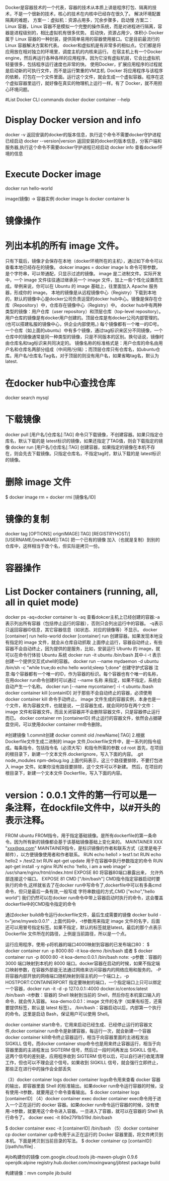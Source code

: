Docker是容器技术的一个代表，容器的技术从本质上讲是程序打包、隔离的技术，不是一个很新的技术，核心的技术在内核中已经存在很久了。
解决环境配置隔离的难题，
方案一：虚拟机：资源占用多，冗余步骤多，启动慢
方案二：Linux 容器，Linux 容器不是模拟一个完整的操作系统，而是对进程进行隔离，容器是进程级别的，相比虚拟机有很多优势。
启动快，资源占用少，体积小
Docker 属于 Linux 容器的一种封装，提供简单易用的容器使用接口。它是目前最流行的 Linux 容器解决方案和代表。
docker和虚拟机是有非常多的相似点。它们都是将应用放在相对独立的环境里，调度主机的内核来运行。
在宿主机上有一个Docker engine，然后再运行各种各样的应用程序。因为它没有虚拟机层，它会比虚拟机轻量很多，包括程序运行速度也非常的快。
使用Docker，扩展应用程序的过程就是启动新的可执行文件，而不是运行繁重的VM主机.
Docker 将应用程序与该程序的依赖，打包在一个文件里面。运行这个文件，就会生成一个虚拟容器。程序在这个虚拟容器里运行，就好像在真实的物理机上运行一样。有了 Docker，就不用担心环境问题。

#List Docker CLI commands
docker
docker container --help

# Display Docker version and info
docker -v  返回安装的docker的版本信息，执行这个命令不需要docker守护进程已经启动
docker --version|version 返回安装的docker的版本信息，分客户端和服务器,执行这个命令不需要docker守护进程已经启动
docker info 查看docker环境的信息

# Execute Docker image
docker run hello-world


image(镜像)   ->   容器实例
docker image ls    docker container ls



# 镜像操作
# 列出本机的所有 image 文件。
只有下载后，镜像才会保存在本地（docker环境所在的主机），通过如下命令可以查看本地已经存在的镜像。
dokcer images = docker image ls 命令可带参数，是个字符串，可以带通配，只显示过滤的镜像。
image 是二进制文件。实际开发中，一个 image 文件往往通过继承另一个 image 文件，加上一些个性化设置而生成。举例来说，你可以在 Ubuntu 的 image 基础上，往里面加入 Apache 服务器，形成你的 image。
本地的镜像是从远程镜像中心（Registry）下载到本地的，默认的镜像中心是docker公司负责运营的docker hub中心。镜像是保存在仓库（Repository）中，仓库存在镜像中心（Registry）中。
docker hub中有两种类型的镜像：用户仓库（user repository）和顶层仓库（top-level  repository）。用户仓库的镜像是有docker用户创建的。顶层仓库是有docker公司内部管理的。(也可以搭建私服的镜像中心，供企业内部使用。)
每个镜像都有一个唯一的ID号。 一个仓库（如上面的ubuntu）中有多个镜像，通过tag标识来区分不同镜像，一个仓库中的镜像通常是同一种类型的镜像，只是不同版本的区别。换句话说，镜像时由仓库名和tag标识来共同决定的。
镜像名称的标准格式是：用户仓库的命名由用户名和仓库名两部分组成（中间用/分隔）；而顶层仓库只有仓库名，如ubuntu仓库。用户名/仓库名:Tag名，对于顶层的则没有用户名，如果省略tag名，默认为latest.
# 在docker hub中心查找仓库
docker search mysql
# 下载镜像
docker pull  [用户名/]仓库名[:TAG]  命令只下载镜像，不创建容器。如果只指定仓库名，默认下载的是 latest标识的镜像，如果还指定了TAG值，则会下载指定的镜像
docker run [用户名/]仓库名[:TAG]  创建容器，如果指定的镜像在本机不存在，则会先去下载镜像。只指定仓库名，不指定tag时，默认下载的是 latest标识的镜像。
# 删除 image 文件
$ docker image rm = docker rmi [镜像名/ID]
# 镜像的复制
docker tag [OPTIONS] orignIMAGE[:TAG] [REGISTRYHOST/][USERNAME/]newNAME[:TAG]
把一个已有的镜像 加入（也就是复制）到别的仓库中，这样相当于改个名，但实际是拷贝一份。

# 容器操作
# List Docker containers (running, all, all in quiet mode)
docker ps -aq=docker container ls -aq  查看dokcer主机上已经创建的容器:-a表示列出所有容器（包括停止运行的容器），否则只会列出运行中的容器。 -q表示只返回容器ID信息，其它容器信息（如状态、对应的镜像等）不显示。
docker [container] run hello-world 
docker [container] run 创建容器。如果发现本地没有指定的 image 文件，就会从仓库自动抓取
上面停止运行，容器自动终止，有些容器不会自动终止，因为提供的是服务，比如，安装运行 Ubuntu 的 image，就可以在命令行体验 Ubuntu 系统
docker run -it ubuntu /bin/bash 其中-i -t 表示创建一个提供交互式shell的容器。
docker run --name mydaemon -d ubuntu /bin/sh -c "while true;do echo hello world;sleep 1;done" 创建守护式容器
注意:每个容器都有一个唯一的ID，作为容器的标识。每个容器也有个唯一的名称，在用docker run命令创建时可以通过 --name 名称 来指定，如果不指定，系统会自动产生一个名称。
docker run [--name  mycontainer]  -i -t ubuntu /bash
docker container kill [containID] 对于那些不会自动终止的容器，必须使用docker container kill 命令手动终止。
image 文件生成的容器实例，本身也是一个文件，称为容器文件，也就是说，一旦容器生成，就会同时存在两个文件： image 文件和容器文件。而且关闭容器并不会删除容器文件，只是容器停止运行而已。
docker container rm [containerID] 终止运行的容器文件，依然会占据硬盘空间，可以使用docker container rm命令删除。

#创建镜像
1.commit创建
docker commit old /newName[:TAG]
2.根据Dockerfile文件生成二进制的 image 文件,Dockerfile文件中，是一系列的指令组成。每条指令，包括指令名（必须大写）和指令所需的参数
cd root
首先，在项目的根目录下，新建一个文本文件.dockerignore，写入下面的内容。
.git
node_modules
npm-debug.log
上面代码表示，这三个路径要排除，不要打包进入 image 文件。如果你没有路径要排除，这个文件可以不新建。
然后，在项目的根目录下，新建一个文本文件 Dockerfile，写入下面的内容。
# version：0.0.1 文件的第一行可以是一条注释，在dockfile文件中，以#开头的表示注释。
FROM ubuntu  FROM指令，用于指定基础镜像。是所有dockerfile的第一条命令。因为所有新的镜像都会基于该基础镜像基础上变化来的。
MAINTAINER XXX "xxx@qq.com" MAINTAINER指令，是标识镜像的作者和联系方式（这里是电子邮件），以方便镜像使用者和作者联系。
RUN echo hello1 > test1.txt
RUN echo hello2 > /test2.txt
RUN  apt-get update  用于在容器中执行参数指定的命令
RUN  apt-get install -y nginx
RUN  echo 'hello, i am a web image'  > /usr/share/nginx/html/index.html
EXPOSE 80  将容器80端口暴露出来， 允许外部连接这个端口。
EXPOSE 81
CMD ["/bin/bash"] CMD指令指定容器启动时要执行的命令,这样就省去了在docker run中写命令了,dockerfile中可以有多条cmd命令，但只是最后一条有效,一般写成 字符串数组的方式,CMD  ["echo","hello world"]
                  我们仍然可以在docker run命令中带上容器启动时执行的命令，这会覆盖dockerfile中的CMD指令指定的命令

通过docker build命令运行dockerfile文件，最后生成需要的镜像 docker build -t="jene/myweb:0.0.1" .
上面代码中，-t参数用来指定 image 文件的名字，后面还可以用冒号指定标签。如果不指定，默认的标签就是latest。最后的那个点表示 Dockerfile 文件所在的路径，上例是当前路径，所以是一个点。

运行应用程序，使用-p将机器的端口4000映射到容器的已发布端口80：
$ docker container run -p 8000:80 -it koa-demo /bin/bash
或者
$ docker container run -p 8000:80 -it koa-demo:0.0.1 /bin/bash
note:
-p参数：容器的 3000 端口映射到本机的 8000 端口。docker容器在启动的时候，如果不指定端口映射参数，在容器外部是无法通过网络来访问容器内的网络应用和服务的。
-P 将容器内部开放的网络端口随机映射到宿主机的一个端口上，-p HOSTPORT:CONTAINERPORT 指定要映射的端口，一个指定端口上只可以绑定一个容器，docker run -it -d -p 127.0.0.1::4000 docker.io/centos:latest /bin/bash
-it参数：容器的 Shell 映射到当前的 Shell，然后你在本机窗口输入的命令，就会传入容器。
koa-demo:0.0.1：image 文件的名字（如果有标签，还需要提供标签，默认是 latest 标签）。
/bin/bash：容器启动以后，内部第一个执行的命令。这里是启动 Bash，保证用户可以使用 Shell。

docker container start命令，它用来启动已经生成、已经停止运行的容器文件,docker container run命令是新建容器，每运行一次，就会新建一个容器
docker container kill命令终止容器运行，相当于向容器里面的主进程发出 SIGKILL 信号。而docker container stop命令也是用来终止容器运行，相当于向容器里面的主进程发出 SIGTERM 信号，然后过一段时间再发出 SIGKILL 信号。
这两个信号的差别是，应用程序收到 SIGTERM 信号以后，可以自行进行收尾清理工作，但也可以不理会这个信号。如果收到 SIGKILL 信号，就会强行立即终止，那些正在进行中的操作会全部丢失

（3）docker container logs
docker container logs命令用来查看 docker 容器的输出，即容器里面 Shell 的标准输出。如果docker run命令运行容器的时候，没有使用-it参数，就要用这个命令查看输出。
$ docker container logs [containerID]
（4）docker container exec
docker container exec命令用于进入一个正在运行的 docker 容器。如果docker run命令运行容器的时候，没有使用-it参数，就要用这个命令进入容器。一旦进入了容器，就可以在容器的 Shell 执行命令了。
docker exec -it 80e2791b519d /bin/bash

$ docker container exec -it [containerID] /bin/bash
（5）docker container cp
docker container cp命令用于从正在运行的 Docker 容器里面，将文件拷贝到本机。下面是拷贝到当前目录的写法。
$ docker container cp [containID]:[/path/to/file] .

#jib构建你的镜像
<plugin>
    <groupId>com.google.cloud.tools</groupId>
    <artifactId>jib-maven-plugin</artifactId>
    <version>0.9.6</version>
    <configuration>
        <from>
            <!--base image-->
            <image>openjdk:alpine</image>
        </from>
        <to>
            <!--<image>registry.cn-hangzhou.aliyuncs.com/m65536/jibtest</image>-->
            <!--目标镜像registry地址，为了方便测试，你需要换成自己的地址，如果你的网络不好，可以选用国内加速器，比如阿里云的-->
            <image>registry.hub.docker.com/moxingwang/jibtest</image>
        </to>
    </configuration>
    <executions>
        <execution>
            <phase>package</phase>
            <goals>
                <goal>build</goal>
            </goals>
        </execution>
    </executions>
</plugin>

构建镜像：mvn compile jib:build

